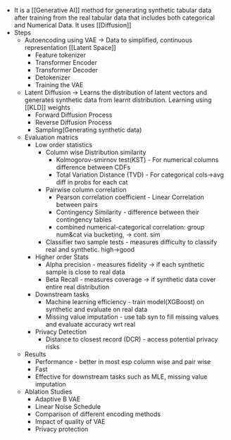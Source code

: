 - It is a [[Generative AI]] method for generating synthetic tabular data after training from the real tabular data that includes both categorical and Numerical Data. It uses [[Diffusion]]
- Steps
	- Autoencoding using VAE -> Data to simplified, continuous representation [[Latent Space]]
		- Feature tokenizer
		- Transformer Encoder
		- Transformer Decoder
		- Detokenizer
		- Training the VAE
	- Latent Diffusion -> Learns the distribution of latent vectors and generates synthetic data from learnt distribution. Learning using [[KLD]] weights
		- Forward Diffusion Process
		- Reverse Diffusion Process
		- Sampling(Generating synthetic data)
	- Evaluation matrics
		- Low order statistics
			- Column wise Distribution similarity
				- Kolmogorov-smirnov test(KST) - For numerical columns difference between CDFs
				- Total Variation Distance (TVD) - For categorical cols->avg diff in probs for each cat
			- Pairwise column correlation
				- Pearson correlation coefficient - Linear Correlation between pairs
				- Contingency Similarity - difference between their contingency tables
				- combined numerical-categorical correlation: group num&cat via bucketing, -> cont. sim
			- Classifier two sample tests - measures difficulty to classify real and synthetic. high->good
		- Higher order Stats
			- Alpha precision - measures fidelity -> if each synthetic sample is close to real data
			- Beta Recall - measures coverage -> if synthetic data cover entire real distribution
		- Downstream tasks
			- Machine learning efficiency - train model(XGBoost) on synthetic and evaluate on real data
			- Missing value imputation - use tab syn to fill missing values and evaluate accuracy wrt real
		- Privacy Detection
			- Distance to closest record (DCR) - access potential privacy risks
	- Results
		- Performance - better in most esp column wise and pair wise
		- Fast
		- Effective for downstream tasks such as MLE, missing value imputation
	- Ablation Studies
		- Adaptive B VAE
		- Linear Noise Schedule
		- Comparison of different encoding methods
		- Impact of quality of VAE
		- Privacy protection